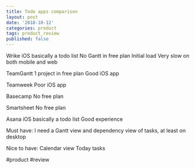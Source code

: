 ```yaml
---
title: Todo apps comparison
layout: post
date: '2018-10-12'
categories: product
tags: product_review
published: false
---
```


Wrike
iOS basically a todo list
No Gantt in free plan
Initial load Very slow on both mobile and web

TeamGantt
1 project in free plan
Good iOS app

Teamweek
Poor iOS app

Basecamp
No free plan

Smartsheet
No free plan

Asana
iOS basically a todo list
Good experience 

Must have:
I need a Gantt view and dependency view of tasks, at least on desktop

Nice to have:
Calendar view
Today tasks


#product #review
